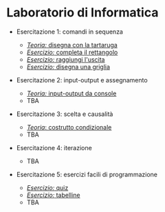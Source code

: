 # Laboratorio di Informatica

* Esercitazione 1: comandi in sequenza
  * [*Teoria:* disegna con la tartaruga](https://github.com/bitbart/labinf/tree/main/turtle-basics/turtle-demo)
  * [*Esercizio:* completa il rettangolo](https://github.com/bitbart/labinf/tree/main/turtle-basics/completa-rettangolo)
  * [*Esercizio:* raggiungi l'uscita](https://github.com/bitbart/labinf/tree/main/turtle-basics/raggiungi-uscita)
  * [*Esercizio:* disegna una griglia](https://github.com/bitbart/labinf/tree/main/turtle-basics/griglia-3-per-3/)

* Esercitazione 2: input-output e assegnamento
  * [*Teoria:* input-output da console](https://github.com/bitbart/labinf/tree/main/basics/input-output)
  * TBA
  
* Esercitazione 3: scelta e causalità
  * [*Teoria*: costrutto condizionale](https://github.com/bitbart/labinf/tree/main/basics/if-then-else)
  * TBA

* Esercitazione 4: iterazione
  * TBA
  
* Esercitazione 5: esercizi facili di programmazione
  * [*Esercizio:* quiz](https://github.com/bitbart/labinf/tree/main/5.1)
  * [*Esercizio:* tabelline](https://github.com/bitbart/labinf/tree/main/5.2)
  * TBA
  
